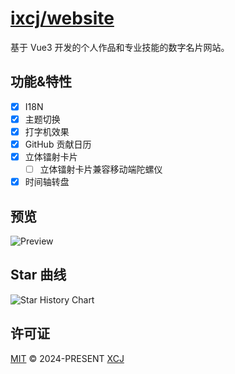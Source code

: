 # [ixcj/website](https://new.xcj.im)

基于 Vue3 开发的个人作品和专业技能的数字名片网站。

## 功能&特性

- [x] I18N
- [x] 主题切换
- [x] 打字机效果
- [x] GitHub 贡献日历
- [x] 立体镭射卡片
  - [ ] 立体镭射卡片兼容移动端陀螺仪
- [x] 时间轴转盘

## 预览

![Preview](https://file.xcj.im/website/images/preview.png)

## Star 曲线

![Star History Chart](https://starchart.cc/ixcj/website.svg)

## 许可证

[MIT](https://github.com/ixcj/website/blob/main/LICENSE) © 2024-PRESENT [XCJ](https://github.com/ixcj)